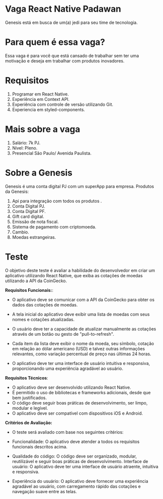 # Vaga React Native Padawan

Genesis está em busca de um(a) jedi para seu time de tecnologia.

# Para quem é essa vaga?

Essa vaga é para você que está cansado de trabalhar sem ter uma motivação e deseja em trabalhar com produtos inovadores.

# Requisitos


1. Programar em React Native.
2. Experiência em Context API.
3. Experiência com controle de versão utilizando Git.
4. Experiencia em styled-components. 
 
# Mais sobre a vaga

1. Salário: 7k PJ.
2. Nível: Pleno. 
3. Presencial São Paulo/ Avenida Paulista. 

# Sobre a Genesis

Genesis é uma conta digital PJ com um superApp para empresa.
Produtos da Genesis:

1. Api para integração com todos os produtos .
2. Conta Digital PJ.
3. Conta Digital PF.
4. Gift  card digital.
5. Emissão de nota fiscal.
6. Sistema de pagamento com criptomoeda.
7. Cambio.
8. Moedas estrangeiras.


# Teste

O objetivo deste teste é avaliar a habilidade do desenvolvedor em criar um aplicativo utilizando React Native, que exiba as cotações de moedas utilizando a API da CoinGecko.

**Requisitos Funcionais:**:

* O aplicativo deve se comunicar com a API da CoinGecko para obter os dados das cotações de moedas.

* A tela inicial do aplicativo deve exibir uma lista de moedas com seus nomes e cotações atualizadas.

* O usuário deve ter a capacidade de atualizar manualmente as cotações através de um botão ou gesto de "pull-to-refresh".

* Cada item da lista deve exibir o nome da moeda, seu símbolo, cotação em relação ao dólar americano (USD) e talvez outras informações relevantes, como variação percentual de preço nas últimas 24 horas.

* O aplicativo deve ter uma interface de usuário intuitiva e responsiva, proporcionando uma experiência agradável ao usuário. 


**Requisitos Técnicos**:

* O aplicativo deve ser desenvolvido utilizando React Native.
* É permitido o uso de bibliotecas e frameworks adicionais, desde que bem justificados.
* O código deve seguir boas práticas de desenvolvimento, ser limpo, modular e legível.
* O aplicativo deve ser compatível com dispositivos iOS e Android.

**Critérios de Avaliação:**

* O teste será avaliado com base nos seguintes critérios:

* Funcionalidade: O aplicativo deve atender a todos os requisitos funcionais descritos acima.

* Qualidade do código: O código deve ser organizado, modular, reutilizável e seguir boas práticas de desenvolvimento.
Interface de usuário: O aplicativo deve ter uma interface de usuário atraente, intuitiva e responsiva.

* Experiência do usuário: O aplicativo deve fornecer uma experiência agradável ao usuário, com carregamento rápido das cotações e navegação suave entre as telas.